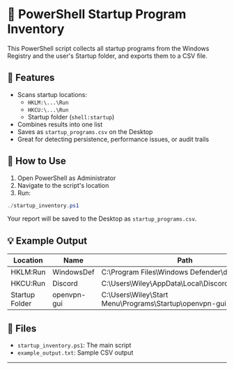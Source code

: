 # 🚀 PowerShell Startup Program Inventory

This PowerShell script collects all startup programs from the Windows Registry and the user's Startup folder, and exports them to a CSV file.

## 🧰 Features

- Scans startup locations:
  - `HKLM:\...\Run`
  - `HKCU:\...\Run`
  - Startup folder (`shell:startup`)
- Combines results into one list
- Saves as `startup_programs.csv` on the Desktop
- Great for detecting persistence, performance issues, or audit trails

## 🚀 How to Use

1. Open PowerShell as Administrator
2. Navigate to the script's location
3. Run:

```powershell
./startup_inventory.ps1
```

Your report will be saved to the Desktop as `startup_programs.csv`.

## 💡 Example Output

| Location       | Name        | Path                                      |
|----------------|-------------|-------------------------------------------|
| HKLM:Run       | WindowsDef  | C:\Program Files\Windows Defender\def.exe |
| HKCU:Run       | Discord     | C:\Users\Wiley\AppData\Local\Discord\Update.exe |
| Startup Folder | openvpn-gui | C:\Users\Wiley\Start Menu\Programs\Startup\openvpn-gui.lnk |

## 📁 Files

- `startup_inventory.ps1`: The main script
- `example_output.txt`: Sample CSV output

---
